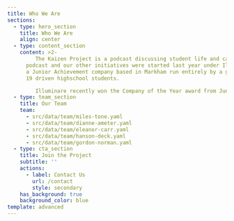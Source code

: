 ```yaml
---
title: Who We Are
sections:
  - type: hero_section
    title: Who We Are
    align: center
  - type: content_section
    content: >2-
         The Kaizen Project is a podcast discussing student life and career exploration through meaningful conversations with older students, mentors, and industry professionals. The
      podcast and our other initiatives were started last year under Illuminare,
      a Junior Achievement company based in Markham run entirely by a group of
      19 driven highschool students.  

         Illuminare recently won the Company of the Year award from Junior Achievement Central Ontario for placing as the top social enterprise out of the 53 other youth companies and 1100+ other entrepreneurs in the program. As such, core members of The Kaizen Project have stepped up to continue the podcast even after the program has ended and some of our executives have graduated.
  - type: team_section
    title: Our Team
    team:
      - src/data/team/miles-tone.yaml
      - src/data/team/dianne-ameter.yaml
      - src/data/team/eleanor-carr.yaml
      - src/data/team/hanson-deck.yaml
      - src/data/team/gordon-norman.yaml
  - type: cta_section
    title: Join the Project
    subtitle: ''
    actions:
      - label: Contact Us
        url: /contact
        style: secondary
    has_background: true
    background_color: blue
template: advanced
---
```

